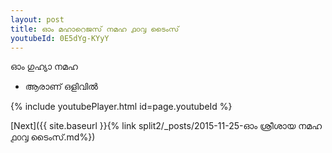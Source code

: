```yaml
---
layout: post
title: ഓം മഹാറെജസ് നമഹ ൧൦൮ ടൈംസ്
youtubeId: 0E5dYg-KYyY
---
```

 
 
 ഓം ഗുഹ്യാ നമഹ 
 
 -  ആരാണ് ഒളിവിൽ 
 
  
 
  
 
 
 
 
 
 


{% include youtubePlayer.html id=page.youtubeId %}
 
[Next]({{ site.baseurl }}{% link  split2/_posts/2015-11-25-ഓം ശ്രീശായ നമഹ ൧൦൮ ടൈംസ്.md%})
 
